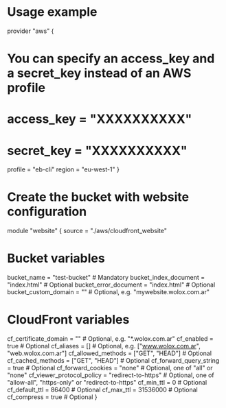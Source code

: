 # Usage example
provider "aws" {
  # You can specify an access_key and a secret_key instead of an AWS profile
  # access_key = "XXXXXXXXXX"
  # secret_key = "XXXXXXXXXX"
  profile = "eb-cli"
  region  = "eu-west-1"
}

# Create the bucket with website configuration
module "website" {
  source = "./aws/cloudfront_website"

  # Bucket variables
  bucket_name               = "test-bucket"       # Mandatory
  bucket_index_document     = "index.html"        # Optional
  bucket_error_document     = "index.html"        # Optional
  bucket_custom_domain      = ""                  # Optional, e.g. "mywebsite.wolox.com.ar"

  # CloudFront variables
  cf_certificate_domain     = ""                  # Optional, e.g. "*.wolox.com.ar"
  cf_enabled                = true                # Optional
  cf_aliases                = []                  # Optional, e.g. ["www.wolox.com.ar", "web.wolox.com.ar"]
  cf_allowed_methods        = ["GET", "HEAD"]     # Optional
  cf_cached_methods         = ["GET", "HEAD"]     # Optional
  cf_forward_query_string   = true                # Optional
  cf_forward_cookies        = "none"              # Optional, one of "all" or "none"
  cf_viewer_protocol_policy = "redirect-to-https" # Optional, one of "allow-all", "https-only" or "redirect-to-https"
  cf_min_ttl                = 0                   # Optional
  cf_default_ttl            = 86400               # Optional
  cf_max_ttl                = 31536000            # Optional
  cf_compress               = true                # Optional
}